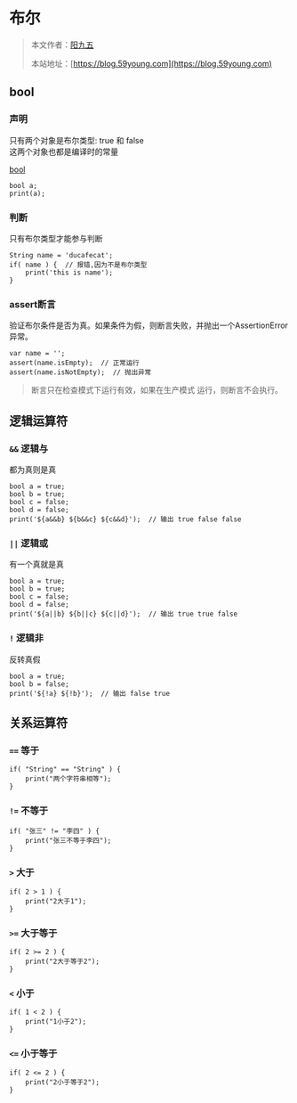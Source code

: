 # 布尔

> 本文作者：[阳九五](https://github.com/CN-YoungYang)
>
> 本站地址：[https://blog.59young.com](https://blog.59young.com)

## bool
### 声明
只有两个对象是布尔类型: true 和 false  
这两个对象也都是编译时的常量

[bool](https://api.dartlang.org/stable/2.17.1/dart-core/bool-class.html)

```
bool a;
print(a);
```

### 判断
只有布尔类型才能参与判断
```
String name = 'ducafecat';
if( name ) {  // 报错,因为不是布尔类型
    print('this is name');
}
```

### assert断言
验证布尔条件是否为真。如果条件为假，则断言失败，并抛出一个AssertionError异常。
```
var name = '';
assert(name.isEmpty);  // 正常运行
assert(name.isNotEmpty);  // 抛出异常
```
> 断言只在检查模式下运行有效，如果在生产模式 运行，则断言不会执行。

## 逻辑运算符
### `&&` 逻辑与
都为真则是真
```
bool a = true;
bool b = true;
bool c = false;
bool d = false;
print('${a&&b} ${b&&c} ${c&&d}');  // 输出 true false false
```

### `||` 逻辑或
有一个真就是真
```
bool a = true;
bool b = true;
bool c = false;
bool d = false;
print('${a||b} ${b||c} ${c||d}');  // 输出 true true false
```

### `!` 逻辑非
反转真假
```
bool a = true;
bool b = false;
print('${!a} ${!b}');  // 输出 false true
```

## 关系运算符
### `==` 等于
```
if( "String" == "String" ) {
    print("两个字符串相等");
}
```

### `!=` 不等于
```
if( "张三" != "李四" ) {
    print("张三不等于李四");
}
```

### `>` 大于
```
if( 2 > 1 ) {
    print("2大于1");
}
```

### `>=` 大于等于
```
if( 2 >= 2 ) {
    print("2大于等于2");
}
```

### `<` 小于
```
if( 1 < 2 ) {
    print("1小于2");
}
```

### `<=` 小于等于
```
if( 2 <= 2 ) {
    print("2小于等于2");
}
```